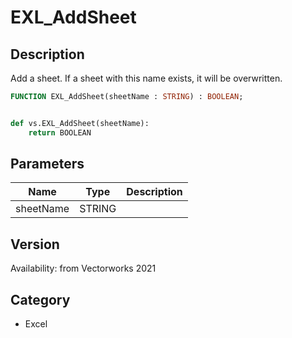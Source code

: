 # EXL_AddSheet

## Description
Add a sheet. If a sheet with this name exists, it will be overwritten.

```pascal
FUNCTION EXL_AddSheet(sheetName : STRING) : BOOLEAN;
```

```python

def vs.EXL_AddSheet(sheetName):
    return BOOLEAN
```

## Parameters
|Name|Type|Description|
|---|---|---|
|sheetName|STRING||

## Version
Availability: from Vectorworks 2021
## Category
* Excel

